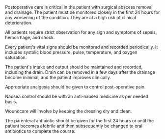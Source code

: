 Postoperative care is critical in the patient with surgical abscess removal and drainage. The patient must be monitored closely in the first 24 hours for any worsening of the condition. They are at a high risk of clinical deterioration.

All patients require strict observation for any sign and symptoms of sepsis, hemorrhage, and shock.

Every patient's vital signs should be monitored and recorded periodically. It includes systolic blood pressure, pulse, temperature, and oxygen saturation.

The patient's intake and output should be maintained and recorded, including the drain. Drain can be removed in a few days after the drainage become minimal, and the patient improves clinically.

Appropriate analgesia should be given to control post-operative pain.

Nausea control should be with an anti-nausea medicine as per needed basis.

Woundcare will involve by keeping the dressing dry and clean.

The parenteral antibiotic should be given for the first 24 hours or until the patient becomes afebrile and then subsequently be changed to oral antibiotics to complete the course.